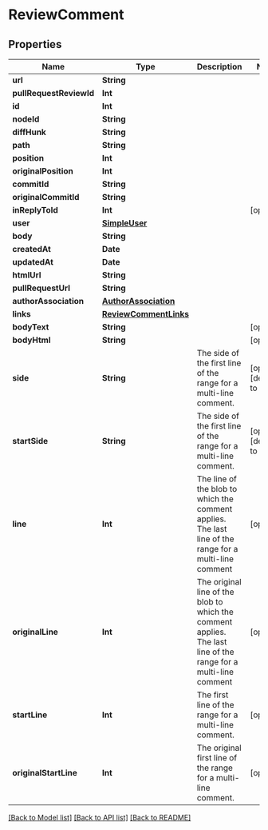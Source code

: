# ReviewComment

## Properties
Name | Type | Description | Notes
------------ | ------------- | ------------- | -------------
**url** | **String** |  | 
**pullRequestReviewId** | **Int** |  | 
**id** | **Int** |  | 
**nodeId** | **String** |  | 
**diffHunk** | **String** |  | 
**path** | **String** |  | 
**position** | **Int** |  | 
**originalPosition** | **Int** |  | 
**commitId** | **String** |  | 
**originalCommitId** | **String** |  | 
**inReplyToId** | **Int** |  | [optional] 
**user** | [**SimpleUser**](SimpleUser.md) |  | 
**body** | **String** |  | 
**createdAt** | **Date** |  | 
**updatedAt** | **Date** |  | 
**htmlUrl** | **String** |  | 
**pullRequestUrl** | **String** |  | 
**authorAssociation** | [**AuthorAssociation**](AuthorAssociation.md) |  | 
**links** | [**ReviewCommentLinks**](ReviewCommentLinks.md) |  | 
**bodyText** | **String** |  | [optional] 
**bodyHtml** | **String** |  | [optional] 
**side** | **String** | The side of the first line of the range for a multi-line comment. | [optional] [default to ._right]
**startSide** | **String** | The side of the first line of the range for a multi-line comment. | [optional] [default to ._right]
**line** | **Int** | The line of the blob to which the comment applies. The last line of the range for a multi-line comment | [optional] 
**originalLine** | **Int** | The original line of the blob to which the comment applies. The last line of the range for a multi-line comment | [optional] 
**startLine** | **Int** | The first line of the range for a multi-line comment. | [optional] 
**originalStartLine** | **Int** | The original first line of the range for a multi-line comment. | [optional] 

[[Back to Model list]](../README.md#documentation-for-models) [[Back to API list]](../README.md#documentation-for-api-endpoints) [[Back to README]](../README.md)


